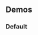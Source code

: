 <script setup>
// TODO: Set vue-components as a dependency so we ditch the relative filepath
import CdxButton from '../../../vue-components/src/components/button/Button.vue';
</script>

## Demos

### Default

<Wrapper>
<template v-slot:demo>
<CdxButton>Click me</CdxButton>
</template>

<template v-slot:code>

```vue
<CdxButton>Click me</CdxButton>
```

</template>
</Wrapper>
